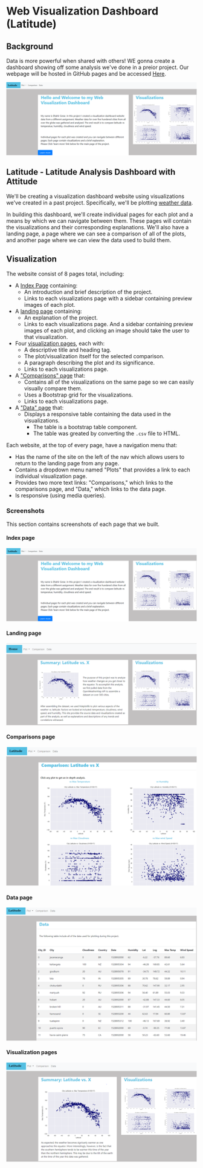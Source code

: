 # Web Visualization Dashboard (Latitude)

## Background

Data is more powerful when shared with others! WE gonna create a dashboard showing off some analysis we've done in a preior project. Our webpage will be hosted in GitHub pages and be accessed [Here](https://gotar1.github.io/Web-Design-Challenge/index.html).

![Introduction](/WebVisualizations/Images/index.png) 

## Latitude - Latitude Analysis Dashboard with Attitude

We'll be creating a visualization dashboard website using visualizations we've created in a past project. Specifically, we'll be plotting [weather data](WebVisualizations/Resources/cities.csv).

In building this dashboard, we'll create individual pages for each plot and a means by which we can navigate between them. These pages will contain the visualizations and their corresponding explanations. We'll also have a landing page, a page where we can see a comparison of all of the plots, and another page where we can view the data used to build them.

## Visualization

The website consist of 8 pages total, including:

* A [Index Page](https://gotar1.github.io/Web-Design-Challenge/index.html) containing:
  * An introduction and brief description of the project.
  * Links to each visualizations page with a sidebar containing preview images of each plot. 
* A [landing page](https://gotar1.github.io/Web-Design-Challenge/WebVisualizations/landing.html) containing:
  * An explanation of the project.
  * Links to each visualizations page. And a sidebar containing preview images of each plot, and clicking an image  should take the user to that visualization.
* Four [visualization pages](https://gotar1.github.io/Web-Design-Challenge/WebVisualizations/Visualizations/max_temp.html), each with:
  * A descriptive title and heading tag.
  * The plot/visualization itself for the selected comparison.
  * A paragraph describing the plot and its significance.
  * Links to each visualizations page.
* A ["Comparisons" page](https://gotar1.github.io/Web-Design-Challenge/WebVisualizations/comp.html) that:
  * Contains all of the visualizations on the same page so we can easily visually compare them.
  * Uses a Bootstrap grid for the visualizations.
  * Links to each visualizations page.
* A ["Data" page](https://gotar1.github.io/Web-Design-Challenge/WebVisualizations/data.html) that:
  * Displays a responsive table containing the data used in the visualizations.
    * The table is a bootstrap table component.
    * The table was greated by converting the `.csv` file to HTML.

Each website, at the top of every page, have a navigation menu that:

* Has the name of the site on the left of the nav which allows users to return to the landing page from any page.
* Contains a dropdown menu named "Plots" that provides a link to each individual visualization page.
* Provides two more text links: "Comparisons," which links to the comparisons page, and "Data," which links to the data page.
* Is responsive (using media queries).

### Screenshots

This section contains screenshots of each page that we built.
#### <a id="index-page"></a>Index page

![Index page](WebVisualizations/Images/index.png)

#### <a id="landing-page"></a>Landing page

![Landing page](WebVisualizations/Images/landing.png)

#### <a id="comparisons-page"></a>Comparisons page

![comparison page](WebVisualizations/Images/comp.png)

#### <a id="data-page"></a>Data page

![data page](WebVisualizations/Images/data.png)

#### <a id="visualization-pages"></a>Visualization pages

![visualize page](WebVisualizations/Images/visual.png)



